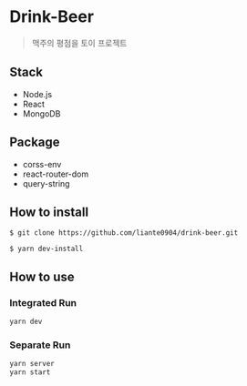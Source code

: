 # Drink-Beer

> 맥주의 평점을 토이 프로젝트

## Stack
- Node.js
- React
- MongoDB

## Package
- corss-env
- react-router-dom
- query-string

## How to install
`$ git clone https://github.com/liante0904/drink-beer.git`

`$ yarn dev-install`
## How to use

### Integrated Run

```bash
yarn dev
```

### Separate Run

```bash
yarn server
yarn start
```